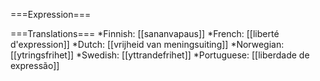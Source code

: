 ===Expression===

===Translations===
*Finnish: [[sananvapaus]]
*French: [[liberté d'expression]]
*Dutch: [[vrijheid van meningsuiting]]
*Norwegian: [[ytringsfrihet]]
*Swedish: [[yttrandefrihet]]
*Portuguese: [[liberdade de expressão]]
